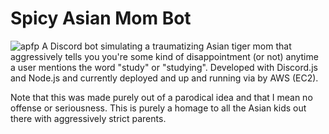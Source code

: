 # Spicy Asian Mom Bot
![apfp](github.com/noodulz/spicy-asian-mom-discordbot/src/images/tigermommy.png)
A Discord bot simulating a traumatizing Asian tiger mom that aggressively tells you you're some kind of disappointment (or not) anytime a user mentions the word "study" or "studying". Developed with Discord.js and Node.js and currently deployed and up and running via by AWS (EC2). 

Note that this was made purely out of a parodical idea and that I mean no offense or seriousness. This is purely a homage to all the Asian kids out there with aggressively strict parents. 

